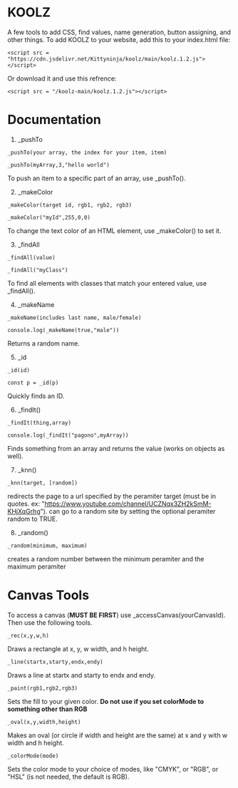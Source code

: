 # KOOLZ

A few tools to add CSS, find values, name generation, button assigning, and other things. 
To add KOOLZ to your website, add this to your index.html file:

```
<script src = "https://cdn.jsdelivr.net/Kittyninja/koolz/main/koolz.1.2.js"></script>
```

Or download it and use this refrence:
```
<script src = "/koolz-main/koolz.1.2.js"></script>
```

# Documentation


1. _pushTo
```
_pushTo(your array, the index for your item, item)

_pushTo(myArray,3,"hello world")
```
To push an item to a specific part of an array, use _pushTo().

2. _makeColor
```
_makeColor(target id, rgb1, rgb2, rgb3)

_makeColor("myId",255,0,0)
```

To change the text color of an HTML element, use _makeColor() to set it.

3. _findAll
```
_findAll(value)

_findAll("myClass")
```

To find all elements with classes that match your entered value, use _findAll().

4. _makeName

```
_makeName(includes last name, male/female)

console.log(_makeName(true,"male"))
```
Returns a random name.

5. _id

```
_id(id)

const p = _id(p)
```
Quickly finds an ID.

6. _findIt()

```
_findIt(thing,array)

console.log(_findIt("pagono",myArray))
```
Finds something from an array and returns the value (works on objects as well).

7. _knn()

```
_knn(target, [random])
```
redirects the page to a url specified by the peramiter target (must be in quotes.  ex: "https://www.youtube.com/channel/UCZNqx3ZH2kSmM-KHjXqGrhg").
can go to a random site by setting the optional peramiter random to TRUE.

8. _random()

```
_random(minimum, maximum)
```
creates a random number between the minimum peramiter and the maximum peramiter

# Canvas Tools

To access a canvas (**MUST BE FIRST**) use _accessCanvas(yourCanvasId).
Then use the following tools.

```
_rec(x,y,w,h)
```
Draws a rectangle at x, y, w width, and h height.

```
_line(startx,starty,endx,endy)
```
Draws a line at startx and starty to endx and endy.

```
_paint(rgb1,rgb2,rgb3)
```
Sets the fill to your given color. **Do not use if you set colorMode to something other than RGB**

```
_oval(x,y,width,height)
```
Makes an oval (or circle if width and height are the same) at x and y with w width and h height.

```
_colorMode(mode)
```
Sets the color mode to your choice of modes, like "CMYK", or "RGB", or "HSL" (is not needed, the default is RGB).


